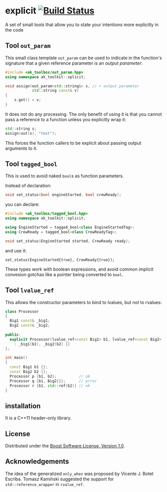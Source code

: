 # explicit [![Build Status](https://travis-ci.org/akrzemi1/explicit.svg?branch=master)](https://travis-ci.org/akrzemi1/explicit)
A set of small tools that allow you to state your intentions more explicitly in the code

## Tool `out_param`

This small class template `out_param` can be used to indicate in the function's signature that a given reference parameter is an *output parameter*:

```c++
#include <ak_toolbox/out_param.hpp>
using namespace ak_toolkit::xplicit;

void assign(out_param<std::string&> s, // < output parameter
            std::string const& v)
{
    s.get() = v;
}
```

It does not do any processing. The only benefit of using it is that you cannot pass a reference to a function unless you explicitly wrap it:

```c++
std::string s;
assign(out(s), "text");
```

This forces the function callers to be explicit about passing output arguments to it.

## Tool `tagged_bool`

This is used to avoid naked `bool`s as function parameters.

Instead of declaration:

```c++
void set_status(bool engineStarted, bool crewReady);
```

you can declare:

```c++
#include <ak_toolbox/tagged_bool.hpp>
using namespace ak_toolkit::xplicit;

using EngineStarted = tagged_bool<class EngineStartedTag>;
using CrewReady = tagged_bool<class CrewReadyTag>;

void set_status(EngineStarted started, CrewReady ready);
```

and use it:

```
set_status(EngineStarted{true}, CrewReady{true});
```

These types work with boolean expressions, and avoid common implicit convesion gotchas like a pointer being converted to `bool`.

## Tool `lvalue_ref`

This allows the constructor parameters to bind to lvalues, but not to rvalues:

```c++
class Processor
{
  Big1 const& _big1;
  Big2 const& _big2;
  
public:  
  explicit Processor(lvalue_ref<const Big1> b1, lvalue_ref<const Big2> b2)
    : _big1(b1), _big2(b2) {}
};

int main()
{
  const Big1 b1 {};
  const Big2 b2 {};
  Processor p {b1, b2};          // ok
  Processor q {b1, Big2{}};      // error
  Processor r {b1, std::ref(b2)} // ok
}
```

## installation
It is a C++11 header-only library.

## License
Distributed under the [Boost Software License, Version 1.0](http://www.boost.org/LICENSE_1_0.txt).

## Acknowledgements
The idea of the generalized `only_when` was proposed by Vicente J. Botet Escriba. Tomasz Kamiński suggested the support for `std::reference_wrapper` in `rvalue_ref`.
